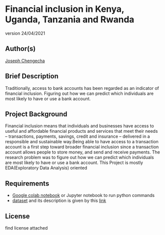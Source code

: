# Financial inclusion in Kenya, Uganda, Tanzania and Rwanda
version 24/04/2021
## Author(s)
[Joseph Chengecha](josephkirika31@gmail.com)
## Brief Description
Traditionally, access to bank accounts has been regarded as an indicator of financial inclusion.
Figuring out how we can predict which individuals are most likely to have or use a bank account.
## Project Background
Financial inclusion means that individuals and businesses have access to useful and affordable financial products and services that meet their needs – transactions, payments, savings, credit and insurance – delivered in a responsible and sustainable way.Being able to have access to a transaction account is a first step toward broader financial inclusion since a transaction account allows people to store money, and send and receive payments.
The research problem was to figure out how we can predict which individuals are most likely to have or use a bank account.
This Project is mostly EDA(Exploratory Data Analysis) oriented

## Requirements
* [Google colab notebook](https://colab.research.google.com/) or Jupyter notebook to run python commands
* [dataset](http://bit.ly/FinancialDataset) and its description is given by this [link](http://bit.ly/VariableDefinitions)
## License
find license attached
